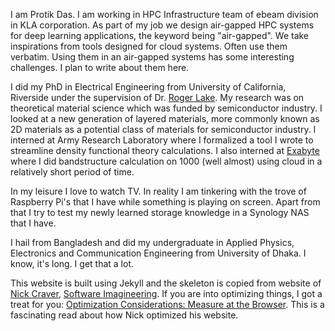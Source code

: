 I am Protik Das. I am working in HPC Infrastructure team of ebeam division in KLA corporation. As part of my job we design air-gapped HPC systems for deep learning applications, the keyword being "air-gapped". We take inspirations from tools designed for cloud systems. Often use them verbatim. Using them in an air-gapped systems has some interesting challenges. I plan to write about them here.

I did my PhD in Electrical Engineering from University of California, Riverside under the supervision of Dr. [Roger Lake](https://intra.ece.ucr.edu/~rlake/). My research was on theoretical material science which was funded by semiconductor industry. I looked at a new generation of layered materials, more commonly known as 2D materials as a potential class of materials for semiconductor industry. I interned at Army Research Laboratory where I formalized a tool I wrote to streamline density functional theory calculations. I also interned at [Exabyte](https://exabyte.io/) where I did bandstructure calculation on 1000 (well almost) using cloud in a relatively short period of time.

In my leisure I love to watch TV. In reality I am tinkering with the trove of Raspberry Pi's that I have while something is playing on screen. Apart from that I try to test my newly learned storage knowledge in a Synology NAS that I have.

I hail from Bangladesh and did my undergraduate in Applied Physics, Electronics and Communication Engineering from University of Dhaka. I know, it's long. I get that a lot.

This website is built using Jekyll and the skeleton is copied from website of [Nick Craver](https://nickcraver.com/), [Software Imagineering](https://github.com/NickCraver/nickcraver.github.com). If you are into optimizing things, I got a treat for you: [Optimization Considerations: Measure at the Browser](https://nickcraver.com/blog/2015/03/24/optimization-considerations/). This is a fascinating read about how Nick optimized his website.

